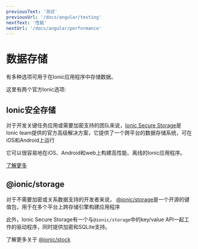 ```yaml
---
previousText: '测试'
previousUrl: '/docs/angular/testing'
nextText: '性能'
nextUrl: '/docs/angular/performance'
---
```


# 数据存储

有多种选项可用于在Ionic应用程序中存储数据。

这里有两个官方Ionic选项:

## Ionic安全存储

对于开发关键任务应用或需要加密支持的团队来说，[Ionic Secure Storage](https://ionic.io/docs/secure-storage)是Ionic team提供的官方高级解决方案，它提供了一个跨平台的数据存储系统，可在iOS和Android上运行

它可以很容易地在iOS、Android和web上构建高性能、离线的Ionic应用程序。

[了解更多](https://ionic.io/products/secure-storage)

## @ionic/storage

对于不需要加密或关系数据支持的开发者来说， [@ionic/storage](https://github.com/ionic-team/ionic-storage)是一个开源的键值包，用于在多个平台上跨存储引擎构建应用程序

此外，Ionic Secure Storage有一个与`@ionic/storage`中的key/value API一起工作的驱动程序，同时提供加密和SQLite支持。

了解更多关于 [@ionic/stock](https://github.com/ionic-team/ionic-storage)
